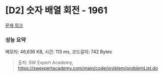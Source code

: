 # [D2] 숫자 배열 회전 - 1961 

[문제 링크](https://swexpertacademy.com/main/code/problem/problemDetail.do?contestProbId=AV5Pq-OKAVYDFAUq) 

### 성능 요약

메모리: 46,636 KB, 시간: 113 ms, 코드길이: 742 Bytes



> 출처: SW Expert Academy, https://swexpertacademy.com/main/code/problem/problemList.do